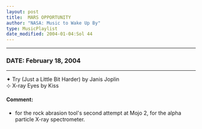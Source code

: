 ```yaml
---
layout: post
title:  MARS OPPORTUNITY
author: "NASA: Music to Wake Up By"
type: MusicPlaylist
date_modified: 2004-01-04:Sol 44
---
```


----
### DATE: February 18, 2004
----
✦ Try (Just a Little Bit Harder) by Janis Joplin  &nbsp;<br />⊹ X-ray Eyes by Kiss

#### Comment:
* for the rock abrasion tool's second attempt at Mojo 2,
for the alpha particle X-ray spectrometer.
